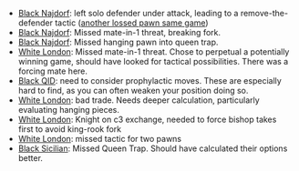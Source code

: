 - [Black Najdorf](https://lichess.org/VzFLEeER/black#23): left solo defender under attack, leading to a remove-the-defender tactic ([another lossed pawn same game](https://lichess.org/VzFLEeER/black#35))
- [Black Najdorf](https://lichess.org/VzFLEeER/black#67): Missed mate-in-1 threat, breaking fork.
- [Black Najdorf](https://lichess.org/VzFLEeER/black#21): Missed hanging pawn into queen trap.
- [White London](https://lichess.org/9K625gIF/white#48): Missed mate-in-1 threat. Chose to perpetual a potentially winning game, should have looked for tactical possibilities. There was a forcing mate here.
- [Black QID](https://lichess.org/zdPoan3B/black#19): need to consider prophylactic moves. These are especially hard to find, as you can often weaken your position doing so.
- [White London](https://lichess.org/5p2EyS1u/white#23): bad trade. Needs deeper calculation, particularly evaluating hanging pieces.
- [White London](https://lichess.org/DLDK9AGI/white#18): Knight on c3 exchange, needed to force bishop takes first to avoid king-rook fork
- [White London](https://lichess.org/DLDK9AGI/white#12): missed tactic for two pawns
- [Black Sicilian](https://lichess.org/Wzv19IhK/black#45): Missed Queen Trap. Should have calculated their options better.
